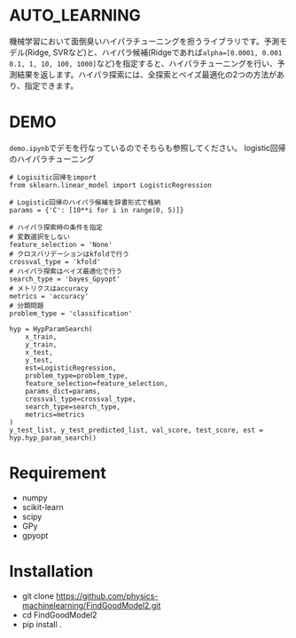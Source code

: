 # AUTO_LEARNING
機械学習において面倒臭いハイパラチューニングを担うライブラリです。予測モデル(Ridge, SVRなど)と、ハイパラ候補(Ridgeであれば`alpha=[0.0001, 0.001 0.1, 1, 10, 100, 1000]`など)を指定すると、ハイパラチューニングを行い、予測結果を返します。ハイパラ探索には、全探索とベイズ最適化の2つの方法があり、指定できます。

# DEMO
`demo.ipynb`でデモを行なっているのでそちらも参照してください。
logistic回帰のハイパラチューニング

```
# Logisitic回帰をimport
from sklearn.linear_model import LogisticRegression

# Logistic回帰のハイパラ候補を辞書形式で格納
params = {'C': [10**i for i in range(0, 5)]}

# ハイパラ探索時の条件を指定
# 変数選択をしない
feature_selection = 'None'
# クロスバリデーションはkfoldで行う
crossval_type = 'kfold'
# ハイパラ探索はベイズ最適化で行う
search_type = 'bayes_Gpyopt'
# メトリクスはaccuracy
metrics = 'accuracy'
# 分類問題
problem_type = 'classification'

hyp = HypParamSearch(
    x_train,
    y_train,
    x_test,
    y_test,
    est=LogisticRegression,
    problem_type=problem_type,
    feature_selection=feature_selection,
    params_dict=params,
    crossval_type=crossval_type,
    search_type=search_type,
    metrics=metrics
)
y_test_list, y_test_predicted_list, val_score, test_score, est = hyp.hyp_param_search()
```

# Requirement
- numpy
- scikit-learn
- scipy
- GPy
- gpyopt

# Installation
- git clone https://github.com/physics-machinelearning/FindGoodModel2.git
- cd FindGoodModel2
- pip install .
